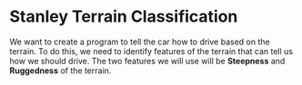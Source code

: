 # Stanley Terrain Classification

We want to create a program to tell the car how to drive based on the terrain. To do this, we need to identify features of the terrain that can tell us how we should drive. The two features we will use will be **Steepness** and **Ruggedness** of the terrain.
